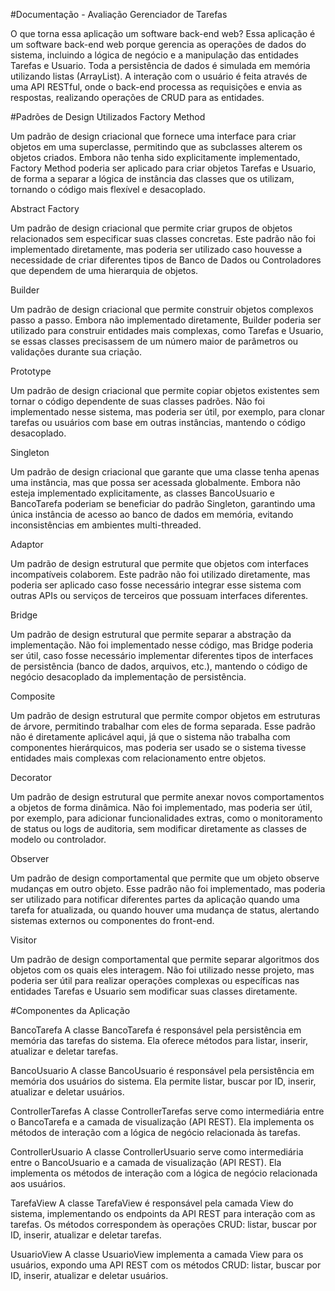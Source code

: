 #Documentação - Avaliação Gerenciador de Tarefas

O que torna essa aplicação um software back-end web?
Essa aplicação é um software back-end web porque gerencia as operações de dados do sistema, incluindo a lógica de negócio e a manipulação das entidades Tarefas e Usuario. Toda a persistência de dados é simulada em memória utilizando listas (ArrayList). A interação com o usuário é feita através de uma API RESTful, onde o back-end processa as requisições e envia as respostas, realizando operações de CRUD para as entidades.

#Padrões de Design Utilizados
Factory Method

Um padrão de design criacional que fornece uma interface para criar objetos em uma superclasse, permitindo que as subclasses alterem os objetos criados.
Embora não tenha sido explicitamente implementado, Factory Method poderia ser aplicado para criar objetos Tarefas e Usuario, de forma a separar a lógica de instância das classes que os utilizam, tornando o código mais flexível e desacoplado.

Abstract Factory

Um padrão de design criacional que permite criar grupos de objetos relacionados sem especificar suas classes concretas.
Este padrão não foi implementado diretamente, mas poderia ser utilizado caso houvesse a necessidade de criar diferentes tipos de Banco de Dados ou Controladores que dependem de uma hierarquia de objetos.

Builder

Um padrão de design criacional que permite construir objetos complexos passo a passo.
Embora não implementado diretamente, Builder poderia ser utilizado para construir entidades mais complexas, como Tarefas e Usuario, se essas classes precisassem de um número maior de parâmetros ou validações durante sua criação.

Prototype

Um padrão de design criacional que permite copiar objetos existentes sem tornar o código dependente de suas classes padrões.
Não foi implementado nesse sistema, mas poderia ser útil, por exemplo, para clonar tarefas ou usuários com base em outras instâncias, mantendo o código desacoplado.

Singleton

Um padrão de design criacional que garante que uma classe tenha apenas uma instância, mas que possa ser acessada globalmente.
Embora não esteja implementado explicitamente, as classes BancoUsuario e BancoTarefa poderiam se beneficiar do padrão Singleton, garantindo uma única instância de acesso ao banco de dados em memória, evitando inconsistências em ambientes multi-threaded.

Adaptor

Um padrão de design estrutural que permite que objetos com interfaces incompatíveis colaborem.
Este padrão não foi utilizado diretamente, mas poderia ser aplicado caso fosse necessário integrar esse sistema com outras APIs ou serviços de terceiros que possuam interfaces diferentes.

Bridge

Um padrão de design estrutural que permite separar a abstração da implementação.
Não foi implementado nesse código, mas Bridge poderia ser útil, caso fosse necessário implementar diferentes tipos de interfaces de persistência (banco de dados, arquivos, etc.), mantendo o código de negócio desacoplado da implementação de persistência.

Composite

Um padrão de design estrutural que permite compor objetos em estruturas de árvore, permitindo trabalhar com eles de forma separada.
Esse padrão não é diretamente aplicável aqui, já que o sistema não trabalha com componentes hierárquicos, mas poderia ser usado se o sistema tivesse entidades mais complexas com relacionamento entre objetos.

Decorator

Um padrão de design estrutural que permite anexar novos comportamentos a objetos de forma dinâmica.
Não foi implementado, mas poderia ser útil, por exemplo, para adicionar funcionalidades extras, como o monitoramento de status ou logs de auditoria, sem modificar diretamente as classes de modelo ou controlador.

Observer

Um padrão de design comportamental que permite que um objeto observe mudanças em outro objeto.
Esse padrão não foi implementado, mas poderia ser utilizado para notificar diferentes partes da aplicação quando uma tarefa for atualizada, ou quando houver uma mudança de status, alertando sistemas externos ou componentes do front-end.

Visitor

Um padrão de design comportamental que permite separar algoritmos dos objetos com os quais eles interagem.
Não foi utilizado nesse projeto, mas poderia ser útil para realizar operações complexas ou específicas nas entidades Tarefas e Usuario sem modificar suas classes diretamente.

#Componentes da Aplicação

BancoTarefa
A classe BancoTarefa é responsável pela persistência em memória das tarefas do sistema. Ela oferece métodos para listar, inserir, atualizar e deletar tarefas.

BancoUsuario
A classe BancoUsuario é responsável pela persistência em memória dos usuários do sistema. Ela permite listar, buscar por ID, inserir, atualizar e deletar usuários.

ControllerTarefas
A classe ControllerTarefas serve como intermediária entre o BancoTarefa e a camada de visualização (API REST). Ela implementa os métodos de interação com a lógica de negócio relacionada às tarefas.

ControllerUsuario
A classe ControllerUsuario serve como intermediária entre o BancoUsuario e a camada de visualização (API REST). Ela implementa os métodos de interação com a lógica de negócio relacionada aos usuários.

TarefaView
A classe TarefaView é responsável pela camada View do sistema, implementando os endpoints da API REST para interação com as tarefas. Os métodos correspondem às operações CRUD: listar, buscar por ID, inserir, atualizar e deletar tarefas.

UsuarioView
A classe UsuarioView implementa a camada View para os usuários, expondo uma API REST com os métodos CRUD: listar, buscar por ID, inserir, atualizar e deletar usuários.
